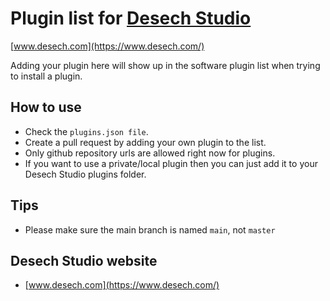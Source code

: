
# Plugin list for [Desech Studio](https://www.desech.com/)

[www.desech.com](https://www.desech.com/)

Adding your plugin here will show up in the software plugin list when trying to install a plugin.

## How to use

- Check the `plugins.json file`.
- Create a pull request by adding your own plugin to the list.
- Only github repository urls are allowed right now for plugins.
- If you want to use a private/local plugin then you can just add it to your Desech Studio plugins folder.

## Tips

- Please make sure the main branch is named `main`, not `master`

## Desech Studio website

 - [www.desech.com](https://www.desech.com/)
